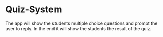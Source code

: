 # Quiz-System
The app will show the students multiple choice questions and prompt the user to reply. In the end it will show the students the result of the quiz.
